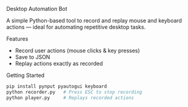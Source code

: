 Desktop Automation Bot

A simple Python-based tool to record and replay mouse and keyboard actions — ideal for automating repetitive desktop tasks.

Features

- Record user actions (mouse clicks & key presses)
- Save to JSON
- Replay actions exactly as recorded

Getting Started

```bash
pip install pynput pyautogui keyboard
python recorder.py   # Press ESC to stop recording
python player.py     # Replays recorded actions
